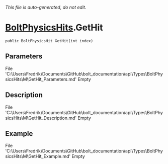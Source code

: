*This file is auto-generated, do not edit.*

# [BoltPhysicsHits](Types/BoltPhysicsHits.md).GetHit
`public BoltPhysicsHit GetHit(int index)`
## Parameters
File 'C:\Users\Fredrik\Documents\GitHub\bolt_documentation\api\Types\BoltPhysicsHits\M\GetHit_Parameters.md' Empty
## Description
File 'C:\Users\Fredrik\Documents\GitHub\bolt_documentation\api\Types\BoltPhysicsHits\M\GetHit_Description.md' Empty
## Example
File 'C:\Users\Fredrik\Documents\GitHub\bolt_documentation\api\Types\BoltPhysicsHits\M\GetHit_Example.md' Empty
